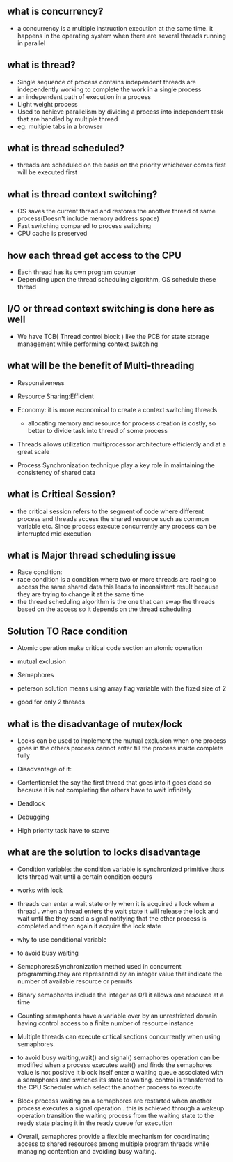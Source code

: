 ## what is concurrency?
- a concurrency is a multiple instruction execution at the same time. it happens in the operating system when there are several threads
  running in parallel

## what is thread?
- Single sequence of process contains independent threads are independently working to complete the work in a single process 
- an independent path of execution in a process 
- Light weight process
- Used to achieve parallelism by dividing a process into independent task that are handled by multiple thread 
- eg: multiple tabs in a browser

## what is thread scheduled?
- threads are scheduled on the basis on the priority whichever comes first will be executed first

## what is thread context switching?
- OS saves the current thread and restores the another thread of same process(Doesn't include memory address space)
- Fast switching compared to process switching
- CPU cache is preserved

## how each thread get access to the CPU
- Each thread has its own program counter
- Depending upon the thread scheduling algorithm, OS schedule these thread


## I/O or thread context switching is done here as well
- We have TCB( Thread control block ) like the PCB for state storage management while performing context switching

## what will be the benefit of Multi-threading
- Responsiveness
- Resource Sharing:Efficient
- Economy: it is more economical to create a context switching threads
    - allocating memory and resource for process creation is costly, so better to divide task into thread of some process
    
- Threads allows utilization multiprocessor architecture efficiently and at a great scale 

- Process Synchronization technique play a key role in maintaining the consistency of shared data
## what is Critical Session?
- the critical session refers to the segment of code where different process  and threads access the shared resource such as common variable etc. Since process execute concurrently any process can be interrupted mid execution

## what is Major thread scheduling issue
- Race condition:
- race condition is a condition where two or more threads are racing to access the same shared data this leads to inconsistent result because they are trying to change it at the same time
- the thread scheduling algorithm is the one that can swap the 
  threads based on the access so it depends on the thread scheduling 

## Solution TO Race condition
- Atomic operation make critical code section an atomic operation
- mutual exclusion
- Semaphores

- peterson solution means using array flag variable with the fixed size of 2
- good for only 2 threads

## what is the disadvantage of mutex/lock
- Locks can be used to implement the mutual exclusion when one process goes in
 the others process cannot enter till the process inside complete fully 

- Disadvantage of it:
- Contention:let the say the first thread that goes into it goes dead so because it is not completing the others have to wait infinitely 
- Deadlock
- Debugging
- High priority task have to starve


## what are the solution to locks disadvantage 
- Condition variable: the condition variable is synchronized primitive 
  thats lets thread wait until a certain condition occurs 
- works with lock
- threads can enter a wait state only when it is acquired a 
  lock when a thread . when a thread enters the wait state it will 
  release the lock and wait until the they send a signal notifying 
  that the other process is completed and then again it acquire 
  the lock state
- why to use conditional variable
- to avoid busy waiting


- Semaphores:Synchronization method used in concurrent programming.they 
  are represented by an integer value that indicate the number of available
  resource or permits

- Binary semaphores include the integer as 0/1 it allows one resource at a time
- Counting semaphores have a variable over by an unrestricted domain having
  control access to a finite number of resource instance

- Multiple threads can execute critical sections concurrently when using semaphores.

- to avoid busy waiting,wait() and signal() semaphores operation can be 
  modified when a process executes wait() and finds the semaphores value is
  not positive it block itself enter a waiting queue associated with a semaphores and switches its state to waiting. control is transferred to the 
  CPU Scheduler which select the another process to execute

- Block process waiting on a semaphores are restarted when another process 
  executes a signal operation . this is achieved through a wakeup operation
  transition the waiting process from the waiting state to the ready state
  placing it in the  ready queue for execution

- Overall, semaphores provide a flexible mechanism for coordinating access to shared resources among multiple program threads while managing contention and avoiding busy waiting.


